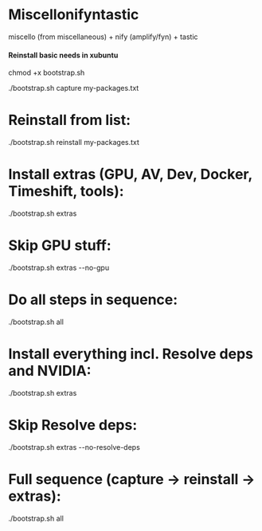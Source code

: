 # Miscellonifyntastic
miscello (from miscellaneous) + nify (amplify/fyn) + tastic


#### Reinstall basic needs in xubuntu

chmod +x bootstrap.sh

./bootstrap.sh capture my-packages.txt

# Reinstall from list:

./bootstrap.sh reinstall my-packages.txt

# Install extras (GPU, AV, Dev, Docker, Timeshift, tools):

./bootstrap.sh extras

# Skip GPU stuff:

./bootstrap.sh extras --no-gpu

# Do all steps in sequence:

./bootstrap.sh all

# Install everything incl. Resolve deps and NVIDIA:
./bootstrap.sh extras

# Skip Resolve deps:
./bootstrap.sh extras --no-resolve-deps

# Full sequence (capture -> reinstall -> extras):
./bootstrap.sh all


